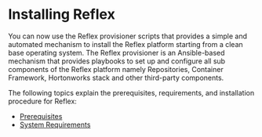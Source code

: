 # Installing Reflex

You can now use the Reflex provisioner scripts that provides a simple and automated mechanism to install the Reflex platform starting from a clean base operating system. The Reflex provisioner is an Ansible-based mechanism that provides playbooks to set up and configure all sub components of the Reflex platform namely Repositories, Container Framework, Hortonworks stack and other third-party components.

The following topics explain the prerequisites, requirements, and installation procedure for Reflex:
* [Prerequisites](https://github.com/abhilasha-garg-guavus/reflexPlatformOverview/blob/master/InstallingReflex/Prerequisites.md)
* [System Requirements](https://github.com/abhilasha-garg-guavus/reflexPlatformOverview/blob/master/InstallingReflex/SystemRequirements.md)
